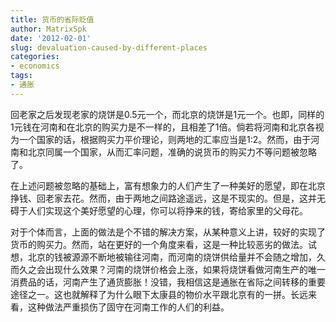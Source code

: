 ```yaml
---
title: 货币的省际贬值
author: MatrixSpk
date: '2012-02-01'
slug: devaluation-caused-by-different-places
categories:
- economics
tags:
- 通胀
---
```

回老家之后发现老家的烧饼是0.5元一个，而北京的烧饼是1元一个。也即，同样的1元钱在河南和在北京的购买力是不一样的，且相差了1倍。倘若将河南和北京各视为一个国家的话，根据购买力平价理论，则两地的汇率应当是1:2。然而，由于河南和北京同属一个国家，从而汇率问题，准确的说货币的购买力不等问题被忽略了。

在上述问题被忽略的基础上，富有想象力的人们产生了一种美好的愿望，即在北京挣钱、回老家去花。然而，由于两地之间路途遥远，这是不现实的。但是，这并无碍于人们实现这个美好愿望的心理，你可以将挣来的钱，寄给家里的父母花。

对于个体而言，上面的做法是个不错的解决方案，从某种意义上讲，较好的实现了货币的购买力。然而，站在更好的一个角度来看，这是一种比较恶劣的做法。试想，北京的钱被源源不断地被输往河南，而河南的烧饼供给量并不会随之增加，久而久之会出现什么效果？河南的烧饼价格会上涨，如果将烧饼看做河南生产的唯一消费品的话，河南产生了通货膨胀！没错，我相信这是通胀在省际之间转移的重要途径之一。这也就解释了为什么眼下太康县的物价水平跟北京有的一拼。长远来看，这种做法严重损伤了固守在河南工作的人们的利益。
